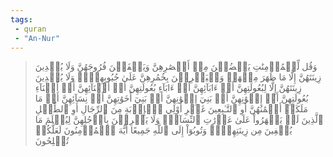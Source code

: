 ```yaml
---
tags: 
 - quran 
 - "An-Nur"
---
```


> وَقُل لِّلۡمُؤۡمِنَٰتِ يَغۡضُضۡنَ مِنۡ أَبۡصَٰرِهِنَّ وَيَحۡفَظۡنَ فُرُوجَهُنَّ وَلَا يُبۡدِينَ زِينَتَهُنَّ إِلَّا مَا ظَهَرَ مِنۡهَاۖ وَلۡيَضۡرِبۡنَ بِخُمُرِهِنَّ عَلَىٰ جُيُوبِهِنَّۖ وَلَا يُبۡدِينَ زِينَتَهُنَّ إِلَّا لِبُعُولَتِهِنَّ أَوۡ ءَابَآئِهِنَّ أَوۡ ءَابَآءِ بُعُولَتِهِنَّ أَوۡ أَبۡنَآئِهِنَّ أَوۡ أَبۡنَآءِ بُعُولَتِهِنَّ أَوۡ إِخۡوَٰنِهِنَّ أَوۡ بَنِيٓ إِخۡوَٰنِهِنَّ أَوۡ بَنِيٓ أَخَوَٰتِهِنَّ أَوۡ نِسَآئِهِنَّ أَوۡ مَا مَلَكَتۡ أَيۡمَٰنُهُنَّ أَوِ ٱلتَّـٰبِعِينَ غَيۡرِ أُوْلِي ٱلۡإِرۡبَةِ مِنَ ٱلرِّجَالِ أَوِ ٱلطِّفۡلِ ٱلَّذِينَ لَمۡ يَظۡهَرُواْ عَلَىٰ عَوۡرَٰتِ ٱلنِّسَآءِۖ وَلَا يَضۡرِبۡنَ بِأَرۡجُلِهِنَّ لِيُعۡلَمَ مَا يُخۡفِينَ مِن زِينَتِهِنَّۚ وَتُوبُوٓاْ إِلَى ٱللَّهِ جَمِيعًا أَيُّهَ ٱلۡمُؤۡمِنُونَ لَعَلَّكُمۡ تُفۡلِحُونَ

